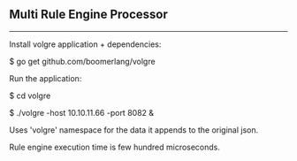 Multi Rule Engine Processor
----------------------------
----------------------------


Install volgre application + dependencies:


$ go get github.com/boomerlang/volgre


Run the application:


$ cd volgre


$ ./volgre  -host 10.10.11.66 -port 8082 &


Uses 'volgre' namespace for the data it appends to the original json.


Rule engine execution time is few hundred microseconds.

